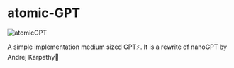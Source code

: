 # atomic-GPT

![atomicGPT]("./assets/box.jpg")

A simple implementation medium sized GPT⚡. It is a rewrite of nanoGPT by Andrej Karpathy🤠
